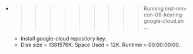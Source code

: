 * >>>>>>>>> Running inst-min-con-06-keyring-google-cloud.sh ...
  * Install google-cloud repository key.
  * Disk size = 1381576K. Space Used = 12K. Runtime = 00:00:00:00.

